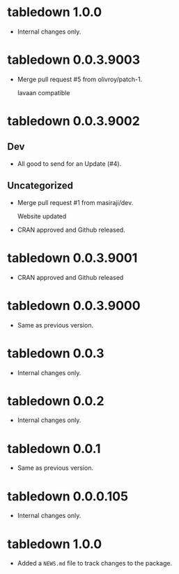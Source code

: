 <!-- NEWS.md is maintained by https://fledge.cynkra.com, contributors should not edit this file -->

# tabledown 1.0.0

- Internal changes only.


# tabledown 0.0.3.9003

- Merge pull request #5 from olivroy/patch-1.

  lavaan compatible


# tabledown 0.0.3.9002

## Dev

- All good to send for an Update (#4).

## Uncategorized

- Merge pull request #1 from masiraji/dev.

  Website updated

- CRAN approved and Github released.


# tabledown 0.0.3.9001

- CRAN approved and Github released


# tabledown 0.0.3.9000

- Same as previous version.


# tabledown 0.0.3

- Internal changes only.


# tabledown 0.0.2

- Internal changes only.


# tabledown 0.0.1

- Same as previous version.


# tabledown 0.0.0.105

- Internal changes only.


# tabledown 1.0.0

* Added a `NEWS.md` file to track changes to the package.
